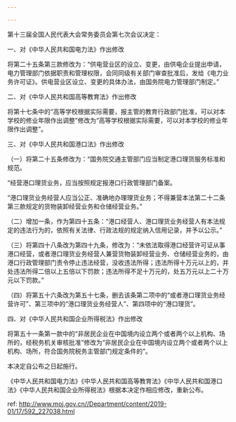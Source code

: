 ```yaml
---

---
```


第十三届全国人民代表大会常务委员会第七次会议决定：

一、对《中华人民共和国电力法》作出修改

将第二十五条第三款修改为：“供电营业区的设立、变更，由供电企业提出申请，电力管理部门依据职责和管理权限，会同同级有关部门审查批准后，发给《电力业务许可证》。供电营业区设立、变更的具体办法，由国务院电力管理部门制定。”

二、对《中华人民共和国高等教育法》作出修改

将第十七条中的“高等学校根据实际需要，报主管的教育行政部门批准，可以对本学校的修业年限作出调整”修改为“高等学校根据实际需要，可以对本学校的修业年限作出调整”。

三、对《中华人民共和国港口法》作出修改

（一）将第二十五条修改为：“国务院交通主管部门应当制定港口理货服务标准和规范。

“经营港口理货业务，应当按照规定报港口行政管理部门备案。

“港口理货业务经营人应当公正、准确地办理理货业务；不得兼营本法第二十二条第三款规定的货物装卸经营业务和仓储经营业务。”

（二）增加一条，作为第四十五条：“港口经营人、港口理货业务经营人有本法规定的违法行为的，依照有关法律、行政法规的规定纳入信用记录，并予以公示。”

（三）将第四十八条改为第四十九条，修改为：“未依法取得港口经营许可证从事港口经营，或者港口理货业务经营人兼营货物装卸经营业务、仓储经营业务的，由港口行政管理部门责令停止违法经营，没收违法所得；违法所得十万元以上的，并处违法所得二倍以上五倍以下罚款；违法所得不足十万元的，处五万元以上二十万元以下罚款。”

（四）将第五十六条改为第五十七条，删去该条第二项中的“或者港口理货业务经营许可”、第三项中的“港口理货业务经营人”、第四项中的“港口理货”。

四、对《中华人民共和国企业所得税法》作出修改

将第五十一条第一款中的“非居民企业在中国境内设立两个或者两个以上机构、场所的，经税务机关审核批准”修改为“非居民企业在中国境内设立两个或者两个以上机构、场所，符合国务院税务主管部门规定条件的”。

本决定自公布之日起施行。

《中华人民共和国电力法》《中华人民共和国高等教育法》《中华人民共和国港口法》《中华人民共和国企业所得税法》根据本决定作相应修改，重新公布。

 ref: <http://www.moj.gov.cn//Department/content/2019-01/17/592_227038.html>